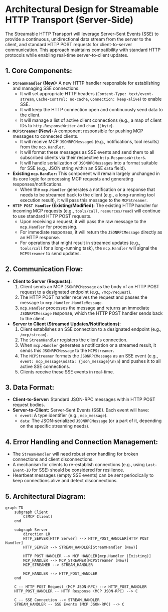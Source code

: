 # Architectural Design for Streamable HTTP Transport (Server-Side)

The Streamable HTTP Transport will leverage Server-Sent Events (SSE) to provide a continuous, unidirectional data stream from the server to the client, and standard HTTP POST requests for client-to-server communication. This approach maintains compatibility with standard HTTP protocols while enabling real-time server-to-client updates.

## 1. Core Components:

*   **`StreamHandler` (New):** A new HTTP handler responsible for establishing and managing SSE connections.
    *   It will set appropriate HTTP headers (`Content-Type: text/event-stream`, `Cache-Control: no-cache`, `Connection: keep-alive`) to enable SSE.
    *   It will keep the HTTP connection open and continuously send data to the client.
    *   It will manage a list of active client connections (e.g., a map of client IDs to `http.ResponseWriter` and `chan []byte`).
*   **`MCPStreamer` (New):** A component responsible for pushing MCP messages to connected clients.
    *   It will receive MCP `JSONRPCMessage`s (e.g., notifications, tool results) from the `mcp.Handler`.
    *   It will format these messages as SSE events and send them to all subscribed clients via their respective `http.ResponseWriter`s.
    *   It will handle serialization of `JSONRPCMessage`s into a format suitable for SSE (e.g., JSON string within an SSE `data` field).
*   **Existing `mcp.Handler`:** This component will remain largely unchanged in its core logic for processing MCP requests and generating responses/notifications.
    *   When the `mcp.Handler` generates a notification or a response that needs to be streamed back to the client (e.g., a long-running tool execution result), it will pass this message to the `MCPStreamer`.
*   **`HTTP POST Handler` (Existing/Modified):** The existing HTTP handler for incoming MCP requests (e.g., `tools/call`, `resources/read`) will continue to use standard HTTP POST requests.
    *   Upon receiving a request, it will pass the raw message to the `mcp.Handler` for processing.
    *   For immediate responses, it will return the `JSONRPCMessage` directly as an HTTP response.
    *   For operations that might result in streamed updates (e.g., `tools/call` for a long-running task), the `mcp.Handler` will signal the `MCPStreamer` to send updates.

## 2. Communication Flow:

*   **Client to Server (Requests):**
    1.  Client sends an MCP `JSONRPCMessage` as the body of an HTTP POST request to a designated endpoint (e.g., `/mcp/request`).
    2.  The HTTP POST handler receives the request and passes the message to `mcp.Handler.HandleMessage`.
    3.  `mcp.Handler` processes the message and returns an immediate `JSONRPCMessage` response, which the HTTP POST handler sends back to the client.
*   **Server to Client (Streamed Updates/Notifications):**
    1.  Client establishes an SSE connection to a designated endpoint (e.g., `/mcp/stream`).
    2.  The `StreamHandler` registers the client's connection.
    3.  When `mcp.Handler` generates a notification or a streamed result, it sends this `JSONRPCMessage` to the `MCPStreamer`.
    4.  The `MCPStreamer` formats the `JSONRPCMessage` as an SSE event (e.g., `event: mcp_message\ndata: {json_message}\n\n`) and pushes it to all active SSE connections.
    5.  Clients receive these SSE events in real-time.

## 3. Data Format:

*   **Client-to-Server:** Standard JSON-RPC messages within HTTP POST request bodies.
*   **Server-to-Client:** Server-Sent Events (SSE). Each event will have:
    *   `event`: A type identifier (e.g., `mcp_message`).
    *   `data`: The JSON-serialized `JSONRPCMessage` (or a part of it, depending on the specific streaming needs).

## 4. Error Handling and Connection Management:

*   The `StreamHandler` will need robust error handling for broken connections and client disconnections.
*   A mechanism for clients to re-establish connections (e.g., using `Last-Event-ID` for SSE) should be considered for resilience.
*   Heartbeat messages (empty SSE events) can be sent periodically to keep connections alive and detect disconnections.

## 5. Architectural Diagram:

```mermaid
graph TD
    subgraph Client
        C[MCP Client]
    end

    subgraph Server
        direction LR
        HTTP_SERVER[HTTP Server] --> HTTP_POST_HANDLER[HTTP POST Handler]
        HTTP_SERVER --> STREAM_HANDLER[StreamHandler (New)]

        HTTP_POST_HANDLER --> MCP_HANDLER[mcp.Handler (Existing)]
        MCP_HANDLER --> MCP_STREAMER[MCPStreamer (New)]
        MCP_STREAMER --> STREAM_HANDLER

        MCP_HANDLER --> HTTP_POST_HANDLER
    end

    C -- HTTP POST Request (MCP JSON-RPC) --> HTTP_POST_HANDLER
    HTTP_POST_HANDLER -- HTTP Response (MCP JSON-RPC) --> C

    C -- SSE Connection --> STREAM_HANDLER
    STREAM_HANDLER -- SSE Events (MCP JSON-RPC) --> C